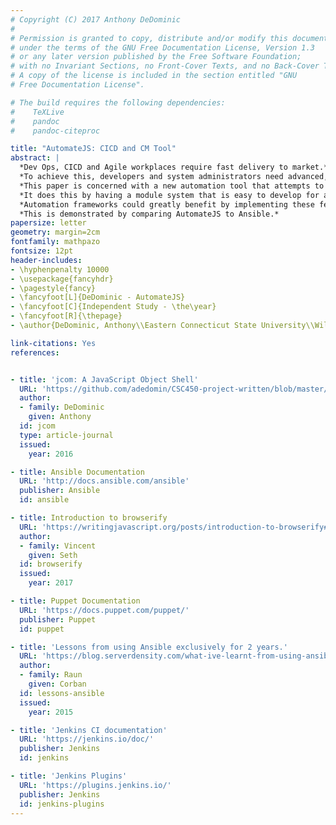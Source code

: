 ```yaml
---
# Copyright (C) 2017 Anthony DeDominic
#
# Permission is granted to copy, distribute and/or modify this document
# under the terms of the GNU Free Documentation License, Version 1.3
# or any later version published by the Free Software Foundation;
# with no Invariant Sections, no Front-Cover Texts, and no Back-Cover Texts.
# A copy of the license is included in the section entitled "GNU
# Free Documentation License".

# The build requires the following dependencies:
#    TeXLive
#    pandoc 
#    pandoc-citeproc

title: "AutomateJS: CICD and CM Tool"
abstract: |
  *Dev Ops, CICD and Agile workplaces require fast delivery to market.*
  *To achieve this, developers and system administrators need advanced, cross-platform automation tools.*
  *This paper is concerned with a new automation tool that attempts to directly compete with Ansible.*
  *It does this by having a module system that is easy to develop for and also features a tighter control over the flow of execution.*
  *Automation frameworks could greatly benefit by implementing these features.*
  *This is demonstrated by comparing AutomateJS to Ansible.*
papersize: letter
geometry: margin=2cm
fontfamily: mathpazo
fontsize: 12pt
header-includes:
- \hyphenpenalty 10000
- \usepackage{fancyhdr}
- \pagestyle{fancy}
- \fancyfoot[L]{DeDominic - AutomateJS}
- \fancyfoot[C]{Independent Study - \the\year}
- \fancyfoot[R]{\thepage}
- \author{DeDominic, Anthony\\Eastern Connecticut State University\\Willimantic, USA\\dedominica@my.easternct.edu}

link-citations: Yes
references:


- title: 'jcom: A JavaScript Object Shell'
  URL: 'https://github.com/adedomin/CSC450-project-written/blob/master/final/CSC450-SEN-dedominica.pdf'
  author:
  - family: DeDominic
    given: Anthony
  id: jcom
  type: article-journal
  issued:
    year: 2016

- title: Ansible Documentation
  URL: 'http://docs.ansible.com/ansible'
  publisher: Ansible
  id: ansible

- title: Introduction to browserify
  URL: 'https://writingjavascript.org/posts/introduction-to-browserify#_=_'
  author:
  - family: Vincent
    given: Seth
  id: browserify
  issued:
    year: 2017

- title: Puppet Documentation
  URL: 'https://docs.puppet.com/puppet/'
  publisher: Puppet
  id: puppet

- title: 'Lessons from using Ansible exclusively for 2 years.'
  URL: 'https://blog.serverdensity.com/what-ive-learnt-from-using-ansible-exclusively-for-2-years/'
  author:
  - family: Raun
    given: Corban
  id: lessons-ansible
  issued:
    year: 2015

- title: 'Jenkins CI documentation'
  URL: 'https://jenkins.io/doc/'
  publisher: Jenkins
  id: jenkins

- title: 'Jenkins Plugins'
  URL: 'https://plugins.jenkins.io/'
  publisher: Jenkins
  id: jenkins-plugins
---
```

